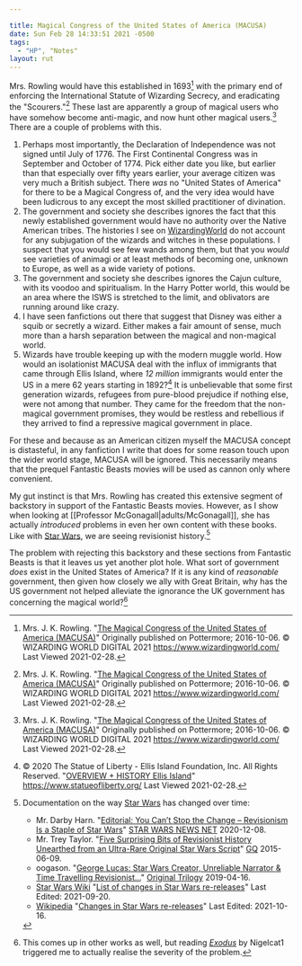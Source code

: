 ```yaml
---

title: Magical Congress of the United States of America (MACUSA)
date: Sun Feb 28 14:33:51 2021 -0500
tags:
  - "HP", "Notes"
layout: rut
---
```



Mrs. Rowling would have this established in 1693[^210228-8] with the primary 
end of enforcing the International Statute of Wizarding Secrecy, and 
eradicating the "Scourers."[^210228-9]  These last are apparently a group of
magical users who have somehow become anti-magic, and now hunt other magical
users.[^210228-10]  There are a couple of problems with this.

1. Perhaps most importantly, the Declaration of Independence was not signed
	 until July of 1776.  The First Continental Congress was in September and
	 October of 1774.  Pick either date you like, but earlier than that especially
	 over fifty years earlier, your average citizen was very much a British
	 subject.  There *was* no "United States of America" for there to be a Magical
	 Congress of, and the very idea would have been ludicrous to any except the
	 most skilled practitioner of divination.  
2. The government and society she describes ignores the fact that this newly
	 established government would have no authority over the Native American
	 tribes.  The histories I see on [WizardingWorld][ww] do not account for any
	 subjugation of the wizards and witches in these populations.  I suspect that
	 you would see few wands among them, but that you *would* see varieties of
	 animagi or at least methods of becoming one, unknown to Europe, as well as a
	 wide variety of potions.  
3. The government and society she describes ignores the Cajun culture, with its
	 voodoo and spiritualism.  In the Harry Potter world, this would be an area
	 where the ISWS is stretched to the limit, and oblivators are running around
	 like crazy.
4. I have seen fanfictions out there that suggest that Disney was either a squib
	 or secretly a wizard.  Either makes a fair amount of sense, much more than a
	 harsh separation between the magical and non-magical world. 
5. Wizards have trouble keeping up with the modern muggle world.  How would an
	 isolationist MACUSA deal with the influx of immigrants that came through
	 Ellis Island, where *12 million* immigrants would enter the US in a mere 62
	 years starting in 1892?[^210228-11]  It is unbelievable that some first
	 generation wizards, refugees from pure-blood prejudice if nothing else, were
	 not among that number.  They came for the freedom that the non-magical
	 government promises, they would be restless and rebellious if they arrived to
	 find a repressive magical government in place. 

For these and because as an American citizen myself the MACUSA concept is
distasteful, in any fanfiction I write that does for some reason touch upon the
wider world stage, MACUSA will be ignored.  This necessarily means that the
prequel Fantastic Beasts movies will be used as cannon only where convenient. 

My gut instinct is that Mrs. Rowling has created this extensive segment of
backstory in support of the Fantastic Beasts movies.  However, as I show when
looking at [[Professor McGonagall|adults/McGonagall]], she has actually
*introduced* problems in even her own content with these books.  Like with [Star
Wars][], we are seeing revisionist history.[^211018-4]

The problem with rejecting this backstory and these sections from Fantastic
Beasts is that it leaves us yet another plot hole.  What sort of government
*does* exist in the United States of America?  If it is any kind of *reasonable*
government, then given how closely we ally with Great Britain, why has the US
government not helped alleviate the ignorance the UK government has concerning
the magical world?[^211210-1]

[Star Wars]: https://www.starwars.com/

[ww]: <https://www.wizardingworld.com/>

[^211210-1]: This comes up in other works as well, but reading
  _[Exodus](https://www.fanfiction.net/s/11460241)_ by Nigelcat1 triggered me to
  actually realise the severity of the problem.  

[^211018-4]: Documentation on the way [Star Wars](https://www.starwars.com/) has
    changed over time: 
    * Mr. Darby Harn. "[Editorial: You Can’t Stop the Change – Revisionism Is a
      Staple of Star
      Wars](https://www.starwarsnewsnet.com/2020/12/editorial-revisionism-is-the-point-of-star-wars.html)"
      [STAR WARS NEWS NET](https://www.starwarsnewsnet.com/)
      2020-12-08.
    * Mr. Trey Taylor.
      "[Five Surprising Bits of Revisionist History Unearthed from an Ultra-Rare
      Original Star Wars
      Script](https://www.gq.com/story/original-star-wars-script-revelations)"
      [GQ](https://www.gq.com/) 2015-06-09.
    * oogason. "[George Lucas: Star Wars Creator, Unreliable Narrator & Time
      Travelling
      Revisionist...](https://originaltrilogy.com/topic/George-Lucas-Star-Wars-Creator-Unreliable-Narrator-Time-Travelling-Revisionist/id/66986)"
      [Original Trilogy](https://originaltrilogy.com/) 2019-04-16.
    * [Star Wars Wiki](https://starwars.fandom.com/wiki)
      "[List of changes in Star Wars
      re-releases](https://starwars.fandom.com/wiki/List_of_changes_in_Star_Wars_re-releases)"
      Last Edited: 2021-09-20.
    * [Wikipedia](https://en.wikipedia.org/)
      "[Changes in Star Wars
      re-releases](https://en.wikipedia.org/wiki/Changes_in_Star_Wars_re-releases)"
      Last Edited: 2021-10-16.

[^210228-8]: Mrs. J. K. Rowling. "[The Magical Congress of the United States of America (MACUSA)](https://www.wizardingworld.com/writing-by-jk-rowling/macusa)" 
    Originally published on Pottermore; 2016-10-06.  © WIZARDING WORLD DIGITAL 2021 <https://www.wizardingworld.com/> Last Viewed 2021-02-28.

[^210228-9]: Mrs. J. K. Rowling. "[The Magical Congress of the United States of America (MACUSA)](https://www.wizardingworld.com/writing-by-jk-rowling/macusa)" 
    Originally published on Pottermore; 2016-10-06.  © WIZARDING WORLD DIGITAL 2021 <https://www.wizardingworld.com/> Last Viewed 2021-02-28.

[^210228-10]: Mrs. J. K. Rowling. "[The Magical Congress of the United States of America (MACUSA)](https://www.wizardingworld.com/writing-by-jk-rowling/macusa)" 
    Originally published on Pottermore; 2016-10-06.  © WIZARDING WORLD DIGITAL 2021 <https://www.wizardingworld.com/> Last Viewed 2021-02-28.

[^210228-11]: © 2020 The Statue of Liberty - Ellis Island Foundation, Inc. All
    Rights Reserved.  "[OVERVIEW + HISTORY Ellis	Island](https://www.statueofliberty.org/ellis-island/overview-history/)"
    <https://www.statueofliberty.org/> Last Viewed 2021-02-28. 


